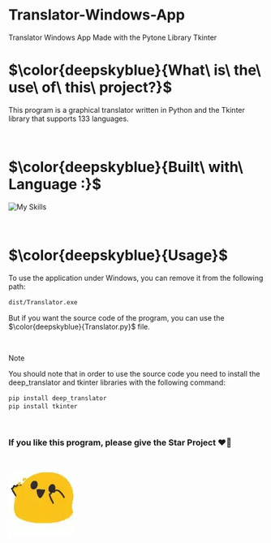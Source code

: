 # Translator-Windows-App
Translator Windows App Made with the Pytone Library Tkinter

<h1>$\color{deepskyblue}{What\ is\ the\ use\ of\ this\ project?}$</h1>

This program is a graphical translator written in Python and the Tkinter library that supports 133 languages.

<br>

<h1>$\color{deepskyblue}{Built\ with\ Language :}$</h1>

![My Skills](https://skillicons.dev/icons?i=python)

<br>

<h1>$\color{deepskyblue}{Usage}$</h1>

To use the application under Windows, you can remove it from the following path: 

```bash
dist/Translator.exe
```
But if you want the source code of the program, you can use the $\color{deepskyblue}{Translator.py}$ file.

<br>

> [!NOTE]
> You should note that in order to use the source code you need to install the deep_translator and tkinter libraries with the following command:
>```shell
> pip install deep_translator
> pip install tkinter
>```

<br>

<h3>If you like this program, please give the Star Project ❤🤗</h3>

<br>

![](https://github.com/DanielElvis/Translator-Windows-App/blob/main/happy-emoji.webp)




